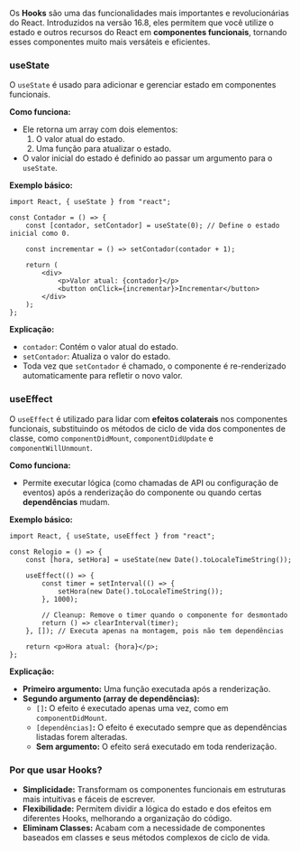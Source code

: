 Os **Hooks** são uma das funcionalidades mais importantes e revolucionárias do React. Introduzidos na versão 16.8, eles permitem que você utilize o estado e outros recursos do React em **componentes funcionais**, tornando esses componentes muito mais versáteis e eficientes.

### **useState**

O `useState` é usado para adicionar e gerenciar estado em componentes funcionais.

**Como funciona:**
- Ele retorna um array com dois elementos:
    1. O valor atual do estado.
    2. Uma função para atualizar o estado.
- O valor inicial do estado é definido ao passar um argumento para o `useState`.

**Exemplo básico:**

```
import React, { useState } from "react";

const Contador = () => {
    const [contador, setContador] = useState(0); // Define o estado inicial como 0.

    const incrementar = () => setContador(contador + 1);

    return (
        <div>
            <p>Valor atual: {contador}</p>
            <button onClick={incrementar}>Incrementar</button>
        </div>
    );
};
```

**Explicação:**
- `contador`: Contém o valor atual do estado.
- `setContador`: Atualiza o valor do estado.
- Toda vez que `setContador` é chamado, o componente é re-renderizado automaticamente para refletir o novo valor.
### **useEffect**

O `useEffect` é utilizado para lidar com **efeitos colaterais** nos componentes funcionais, substituindo os métodos de ciclo de vida dos componentes de classe, como `componentDidMount`, `componentDidUpdate` e `componentWillUnmount`.

**Como funciona:**
- Permite executar lógica (como chamadas de API ou configuração de eventos) após a renderização do componente ou quando certas **dependências** mudam.

**Exemplo básico:**

```
import React, { useState, useEffect } from "react";

const Relogio = () => {
    const [hora, setHora] = useState(new Date().toLocaleTimeString());

    useEffect(() => {
        const timer = setInterval(() => {
            setHora(new Date().toLocaleTimeString());
        }, 1000);

        // Cleanup: Remove o timer quando o componente for desmontado
        return () => clearInterval(timer);
    }, []); // Executa apenas na montagem, pois não tem dependências

    return <p>Hora atual: {hora}</p>;
};
```

**Explicação:**
- **Primeiro argumento:** Uma função executada após a renderização.
- **Segundo argumento (array de dependências):**
    - `[]`**:** O efeito é executado apenas uma vez, como em `componentDidMount`.
    - `[dependências]`**:** O efeito é executado sempre que as dependências listadas forem alteradas.
    - **Sem argumento:** O efeito será executado em toda renderização.
### **Por que usar Hooks?**

- **Simplicidade:** Transformam os componentes funcionais em estruturas mais intuitivas e fáceis de escrever.
- **Flexibilidade:** Permitem dividir a lógica do estado e dos efeitos em diferentes Hooks, melhorando a organização do código.
- **Eliminam Classes:** Acabam com a necessidade de componentes baseados em classes e seus métodos complexos de ciclo de vida.

